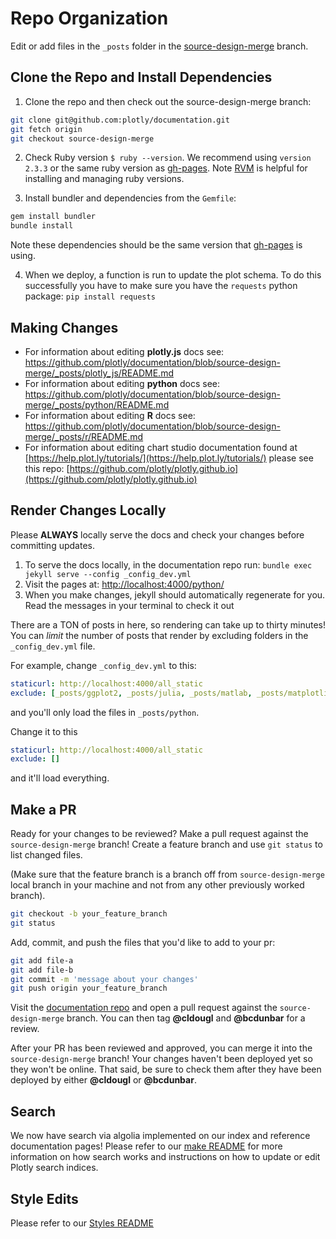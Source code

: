 # Repo Organization

Edit or add files in the `_posts` folder in the [source-design-merge](http://github.com/plotly/documentation/tree/source-design-merge) branch.

## Clone the Repo and Install Dependencies

1. Clone the repo and then check out the source-design-merge branch:

```sh
git clone git@github.com:plotly/documentation.git
git fetch origin
git checkout source-design-merge
```

2. Check Ruby version `$ ruby --version`. We recommend using `version 2.3.3` or the same ruby version as [gh-pages](https://pages.github.com/versions/). Note [RVM](https://rvm.io/rvm/install) is helpful for installing and managing ruby versions.

3. Install bundler and dependencies from the `Gemfile`:

```sh
gem install bundler
bundle install
```

Note these dependencies should be the same version that [gh-pages](https://pages.github.com/versions/) is using.

4. When we deploy, a function is run to update the plot schema. To do this successfully you have to make sure you have the `requests` python package: `pip install requests`

## Making Changes

- For information about editing **plotly.js** docs see: https://github.com/plotly/documentation/blob/source-design-merge/_posts/plotly_js/README.md 
- For information about editing **python** docs see: https://github.com/plotly/documentation/blob/source-design-merge/_posts/python/README.md
- For information about editing **R** docs see: https://github.com/plotly/documentation/blob/source-design-merge/_posts/r/README.md
- For information about editing chart studio documentation found at [https://help.plot.ly/tutorials/](https://help.plot.ly/tutorials/) please see this repo: [https://github.com/plotly/plotly.github.io](https://github.com/plotly/plotly.github.io)

## Render Changes Locally

Please **ALWAYS** locally serve the docs and check your changes before committing updates.

1. To serve the docs locally, in the documentation repo run: `bundle exec jekyll serve --config _config_dev.yml`
2. Visit the pages at: [http://localhost:4000/python/](http://localhost:4000/python/)
3. When you make changes, jekyll should automatically regenerate for you. Read the messages in your terminal to check it out

There are a TON of posts in here, so rendering can take up to
thirty minutes! You can *limit* the number of posts that render by
excluding folders in the `_config_dev.yml` file.

For example, change `_config_dev.yml` to this:

```yml
staticurl: http://localhost:4000/all_static
exclude: [_posts/ggplot2, _posts/julia, _posts/matlab, _posts/matplotlib, _posts/nodejs, _posts/r] # [_posts/python,]
```

and you'll only load the files in `_posts/python`.

Change it to this

```yml
staticurl: http://localhost:4000/all_static
exclude: []
```

and it'll load everything.

## Make a PR
Ready for your changes to be reviewed? Make a pull request against the `source-design-merge` branch!
Create a feature branch and use `git status` to list changed files.

(Make sure that the feature branch is a branch off from `source-design-merge` local branch in your machine and not from any other previously worked branch).
```sh
git checkout -b your_feature_branch
git status
```
Add, commit, and push the files that you'd like to add to your pr:
```sh
git add file-a
git add file-b
git commit -m 'message about your changes'
git push origin your_feature_branch
```
Visit the [documentation repo](https://github.com/plotly/documentation) and open a pull request against the `source-design-merge` branch. You can then tag **@cldougl** and **@bcdunbar** for a review.

After your PR has been reviewed and approved, you can merge it into the `source-design-merge` branch! Your changes haven't been deployed yet so they won't be online. That said, be sure to check them after they have been deployed by either **@cldougl** or **@bcdunbar**.

## Search

We now have search via algolia implemented on our index and reference documentation pages! Please refer to our [make README](https://github.com/plotly/documentation/blob/source-design-merge/make_instructions.txt) for more information on how search works and instructions on how to update or edit Plotly search indices.

## Style Edits

Please refer to our [Styles README](https://github.com/plotly/documentation/blob/source-design-merge/style_README.md)
